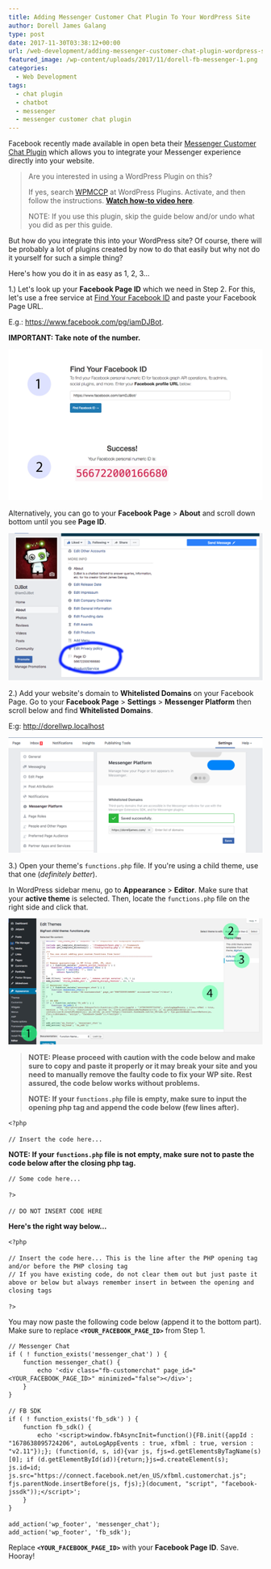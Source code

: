 ```yaml
---
title: Adding Messenger Customer Chat Plugin To Your WordPress Site
author: Dorell James Galang
type: post
date: 2017-11-30T03:38:12+00:00
url: /web-development/adding-messenger-customer-chat-plugin-wordpress-site/
featured_image: /wp-content/uploads/2017/11/dorell-fb-messenger-1.png
categories:
  - Web Development
tags:
  - chat plugin
  - chatbot
  - messenger
  - messenger customer chat plugin
---
```


Facebook recently made available in open beta their [Messenger Customer Chat Plugin][1] which allows you to integrate your Messenger experience directly into your website.

> Are you interested in using a WordPress Plugin on this?
>
> If yes, search <a href="https://wordpress.org/plugins/wp-messenger-customer-chat/">WPMCCP</a> at WordPress Plugins. Activate, and then follow the instructions. <a href="/wordpress-messenger-customer-chat-plugin-installation/"><strong>Watch how-to video here</strong></a>.
>
> NOTE: If you use this plugin, skip the guide below and/or undo what you did as per this guide.

But how do you integrate this into your WordPress site? Of course, there will be probably a lot of plugins created by now to do that easily but why not do it yourself for such a simple thing?

Here's how you do it in as easy as 1, 2, 3&#8230;

1.) Let's look up your **Facebook Page ID** which we need in Step 2. For this, let's use a free service at <a href="https://findmyfbid.in/" target="_blank" rel="noopener">Find Your Facebook ID</a> and paste your Facebook Page URL.

E.g.: https://www.facebook.com/pg/iamDJBot.

**IMPORTANT: Take note of the number.**

![](./findfbid.jpg)

Alternatively, you can go to your **Facebook Page** > **About** and scroll down bottom until you see **Page ID**.

![](./Screen-Shot-2017-11-30-at-11.26.41-AM.png)

2.) Add your website's domain to **Whitelisted Domains** on your Facebook Page. Go to your **Facebook Page** > **Settings** > **Messenger Platform** then scroll below and find **Whitelisted Domains**.

E:g: http://dorellwp.localhost

![](./messenger-whitelist-domain.png)

3.) Open your theme's `functions.php` file. If you're using a child theme, use that one (_definitely better_).

In WordPress sidebar menu, go to **Appearance** > **Editor**. Make sure that your **active theme** is selected. Then, locate the `functions.php` file on the right side and click that.

![](./accessing-functions.jpg)

> **NOTE: Please proceed with caution with the code below and make sure to copy and paste it properly or it may break your site and you need to manually remove the faulty code to fix your WP site. Rest assured, the code below works without problems.**
>
> **NOTE: If your `functions.php` file is empty, make sure to input the opening php tag and append the code below (few lines after).**

    <?php

    // Insert the code here...

**NOTE: If your `functions.php` file is not empty, make sure not to paste the code below after the closing php tag.**

    // Some code here...

    ?>

    // DO NOT INSERT CODE HERE

**Here's the right way below&#8230;**

    <?php

    // Insert the code here... This is the line after the PHP opening tag and/or before the PHP closing tag
    // If you have existing code, do not clear them out but just paste it above or below but always remember insert in between the opening and closing tags

    ?>

You may now paste the following code below (append it to the bottom part). Make sure to replace **`<YOUR_FACEBOOK_PAGE_ID>`** from Step 1.

    // Messenger Chat
    if ( ! function_exists('messenger_chat') ) {
        function messenger_chat() {
            echo '<div class="fb-customerchat" page_id="<YOUR_FACEBOOK_PAGE_ID>" minimized="false"></div>';
        }
    }

    // FB SDK
    if ( ! function_exists('fb_sdk') ) {
        function fb_sdk() {
            echo '<script>window.fbAsyncInit=function(){FB.init({appId : "1678638095724206", autoLogAppEvents : true, xfbml : true, version : "v2.11"});}; (function(d, s, id){var js, fjs=d.getElementsByTagName(s)[0]; if (d.getElementById(id)){return;}js=d.createElement(s); js.id=id; js.src="https://connect.facebook.net/en_US/xfbml.customerchat.js"; fjs.parentNode.insertBefore(js, fjs);}(document, "script", "facebook-jssdk"));</script>';
        }
    }

    add_action('wp_footer', 'messenger_chat');
    add_action('wp_footer', 'fb_sdk');

Replace **`<YOUR_FACEBOOK_PAGE_ID>`** with your **Facebook Page ID**. Save. Hooray!

[1]: https://developers.facebook.com/docs/messenger-platform/discovery/customer-chat-plugin
